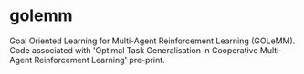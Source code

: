 # golemm
 Goal Oriented Learning for Multi-Agent Reinforcement Learning (GOLeMM). Code associated with  'Optimal Task Generalisation in Cooperative Multi-Agent Reinforcement Learning' pre-print.

